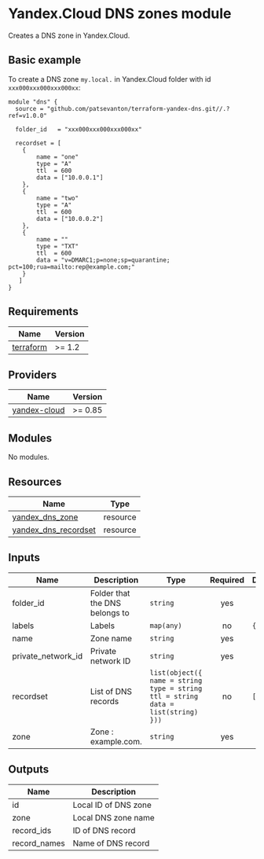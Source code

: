 # Yandex.Cloud DNS zones module

Creates a DNS zone in Yandex.Cloud.

## Basic example

To create a DNS zone `my.local.` in Yandex.Cloud folder with id `xxx000xxx000xxx000xx`:

```hcl
module "dns" {
  source = "github.com/patsevanton/terraform-yandex-dns.git//.?ref=v1.0.0"

  folder_id   = "xxx000xxx000xxx000xx"

  recordset = [
    {
        name = "one"
        type = "A"
        ttl  = 600
        data = ["10.0.0.1"]
    },
    {
        name = "two"
        type = "A"
        ttl  = 600
        data = ["10.0.0.2"]
    },
    {
        name = ""
        type = "TXT"
        ttl  = 600
        data = "v=DMARC1;p=none;sp=quarantine; pct=100;rua=mailto:rep@example.com;"
    }
   ]
}
```

## Requirements

| Name                                            | Version |
|-------------------------------------------------|---------|
| [terraform](https://www.terraform.io/downloads) | >= 1.2  |

## Providers

| Name                                                                                    | Version |
|-----------------------------------------------------------------------------------------|---------|
| [yandex-cloud](https://registry.terraform.io/providers/yandex-cloud/yandex/latest/docs) | >= 0.85 |

## Modules

No modules.

## Resources

| Name                                                                                                                           | Type     |
|--------------------------------------------------------------------------------------------------------------------------------|----------|
| [yandex_dns_zone](https://registry.terraform.io/providers/yandex-cloud/yandex/latest/docs/resources/yandex_dns_zone)           | resource |
| [yandex_dns_recordset](https://registry.terraform.io/providers/yandex-cloud/yandex/latest/docs/resources/yandex_dns_recordset) | resource |
## Inputs

| Name                 | Description                    | Type                                                                             | Required | Default |
|----------------------|--------------------------------|----------------------------------------------------------------------------------|:--------:|---------|
| folder_id            | Folder that the DNS belongs to | `string`                                                                         |   yes    |         |
| labels               | Labels                         | `map(any)`                                                                       |    no    | `{}`    |
| name                 | Zone name                      | `string`                                                                         |   yes    |         |
| private\_network\_id | Private network ID             | `string`                                                                         |   yes    |         |
| recordset            | List of DNS records            | `list(object({ name = string type = string ttl = string data = list(string) }))` |    no    | `[]`    |
| zone                 | Zone : example.com.            | `string`                                                                         |   yes    |         |


## Outputs

| Name          | Description          |
|---------------|----------------------|
| id            | Local ID of DNS zone |
| zone          | Local DNS zone name  |
| record\_ids   | ID of DNS record     |
| record\_names | Name of DNS record   |

